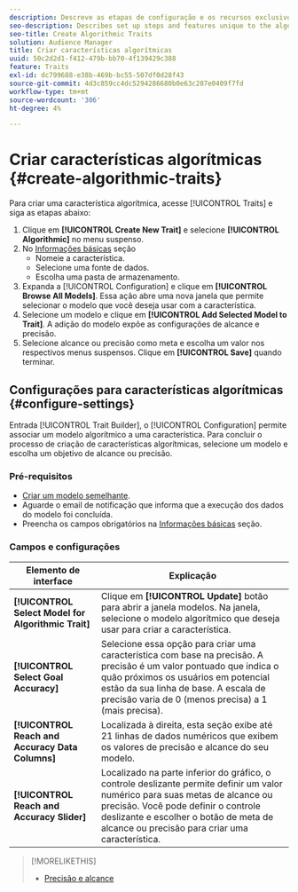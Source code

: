 ```yaml
---
description: Descreve as etapas de configuração e os recursos exclusivos do processo de criação de características algorítmicas.
seo-description: Describes set up steps and features unique to the algorithmic trait creation process.
seo-title: Create Algorithmic Traits
solution: Audience Manager
title: Criar características algorítmicas
uuid: 50c2d2d1-f412-479b-bb70-4f139429c388
feature: Traits
exl-id: dc799688-e38b-469b-bc55-507df0d28f43
source-git-commit: 4d3c859cc4dc5294286680b0e63c287e0409f7fd
workflow-type: tm+mt
source-wordcount: '306'
ht-degree: 4%

---
```


# Criar características algorítmicas {#create-algorithmic-traits}

<!-- t_algo_trait_build.xml -->

Para criar uma característica algorítmica, acesse [!UICONTROL Traits] e siga as etapas abaixo:

1. Clique em **[!UICONTROL Create New Trait]** e selecione **[!UICONTROL Algorithmic]** no menu suspenso.
1. No [Informações básicas](../../features/traits/create-onboarded-rule-based-traits.md) seção
   * Nomeie a característica.
   * Selecione uma fonte de dados.
   * Escolha uma pasta de armazenamento.
1. Expanda a [!UICONTROL Configuration] e clique em **[!UICONTROL Browse All Models]**.
Essa ação abre uma nova janela que permite selecionar o modelo que você deseja usar com a característica.
1. Selecione um modelo e clique em **[!UICONTROL Add Selected Model to Trait]**.
A adição do modelo expõe as configurações de alcance e precisão.
1. Selecione alcance ou precisão como meta e escolha um valor nos respectivos menus suspensos. Clique em **[!UICONTROL Save]** quando terminar.

## Configurações para características algorítmicas {#configure-settings}

Entrada [!UICONTROL Trait Builder], o [!UICONTROL Configuration] permite associar um modelo algorítmico a uma característica. Para concluir o processo de criação de características algorítmicas, selecione um modelo e escolha um objetivo de alcance ou precisão.

### Pré-requisitos

<!-- r_algo_trait_config_section.xml -->

* [Criar um modelo semelhante](../../features/algorithmic-models/create-model.md).
* Aguarde o email de notificação que informa que a execução dos dados do modelo foi concluída.
* Preencha os campos obrigatórios na [Informações básicas](../../features/traits/create-onboarded-rule-based-traits.md) seção.

### Campos e configurações

| Elemento de interface | Explicação |
|---|---|
| **[!UICONTROL Select Model for Algorithmic Trait]** | Clique em **[!UICONTROL Update]** botão para abrir a janela modelos. Na janela, selecione o modelo algorítmico que deseja usar para criar a característica. |
| **[!UICONTROL Select Goal Accuracy]** | Selecione essa opção para criar uma característica com base na precisão. A precisão é um valor pontuado que indica o quão próximos os usuários em potencial estão da sua linha de base. A escala de precisão varia de 0 (menos precisa) a 1 (mais precisa). |
| **[!UICONTROL Reach and Accuracy Data Columns]** | Localizada à direita, esta seção exibe até 21 linhas de dados numéricos que exibem os valores de precisão e alcance do seu modelo. |
| **[!UICONTROL Reach and Accuracy Slider]** | Localizado na parte inferior do gráfico, o controle deslizante permite definir um valor numérico para suas metas de alcance ou precisão. Você pode definir o controle deslizante e escolher o botão de meta de alcance ou precisão para criar uma característica. |

>[!MORELIKETHIS]
>
>* [Precisão e alcance](../../features/traits/trait-accuracy-reach.md)

